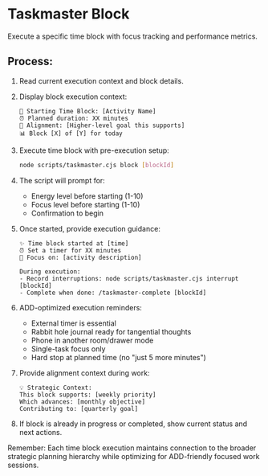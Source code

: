 # Taskmaster Block

Execute a specific time block with focus tracking and performance metrics.

## Process:

1. Read current execution context and block details.

2. Display block execution context:
   ```
   🚀 Starting Time Block: [Activity Name]
   ⏰ Planned duration: XX minutes
   🎯 Alignment: [Higher-level goal this supports]
   📊 Block [X] of [Y] for today
   ```

3. Execute time block with pre-execution setup:
   ```bash
   node scripts/taskmaster.cjs block [blockId]
   ```

4. The script will prompt for:
   - Energy level before starting (1-10)
   - Focus level before starting (1-10) 
   - Confirmation to begin

5. Once started, provide execution guidance:
   ```
   ✨ Time block started at [time]
   ⏰ Set a timer for XX minutes
   🎯 Focus on: [activity description]
   
   During execution:
   - Record interruptions: node scripts/taskmaster.cjs interrupt [blockId]
   - Complete when done: /taskmaster-complete [blockId]
   ```

6. ADD-optimized execution reminders:
   - External timer is essential
   - Rabbit hole journal ready for tangential thoughts
   - Phone in another room/drawer mode
   - Single-task focus only
   - Hard stop at planned time (no "just 5 more minutes")

7. Provide alignment context during work:
   ```
   💡 Strategic Context:
   This block supports: [weekly priority]
   Which advances: [monthly objective]  
   Contributing to: [quarterly goal]
   ```

8. If block is already in progress or completed, show current status and next actions.

Remember: Each time block execution maintains connection to the broader strategic planning hierarchy while optimizing for ADD-friendly focused work sessions.
